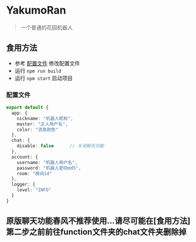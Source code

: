 # YakumoRan
> 一个普通的花园机器人

## 食用方法
- 参考 [配置文件](#配置文件) 修改配置文件
- 运行 `npm run build`
- 运行 `npm start` 启动项目

### 配置文件
```typescript
export default {
  app: {
    nickname: "机器人昵称",
    master: "主人用户名",
    color: "消息颜色"
  },
  chat: {
    disable: false      // 关闭聊天功能
  },
  account: {
    username: "机器人用户名",
    password: "机器人密码md5",
    room: "房间id"
  },
  logger: {
    level: "INFO"
  }
}
```

## 原版聊天功能春风不推荐使用...请尽可能在[食用方法]第二步之前前往function文件夹的chat文件夹删除掉
